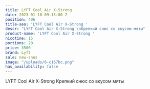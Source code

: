 ```yaml
---
title: LYFT Cool Air X-Strong
date: 2023-01-10 09:15:00 Z
position: 406
title-seo: 'LYFT Cool Air X-Strong '
descr: "LYFT Cool Air X-Strong \nКрепкий снюс со вкусом мяты"
product-name: 'LYFT Cool Air X-Strong '
nicotine: 15
portions: 20
price: 3500
brand: Lyft
sale: new-snus
image: "/uploads/6-c167bc.png"
has_availability: false
---
```


LYFT Cool Air X-Strong 
Крепкий снюс со вкусом мяты